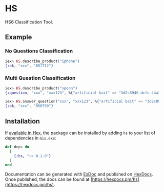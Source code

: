 # HS
HS6 Classification Tool.

## Example

### No Questions Classification

```elixir
iex> HS.describe_product("iphone")
{:ok, "xxx", "851712"}
```

### Multi Question Classification

```elixir
iex> HS.describe_product("spoon")
{:question, "xxx", "xxx123", %{"artificial bait" => "3d2c8946-dcfc-44a3-b87c-5d34b25246e6", "hand tool" => "c0a3aaeb-c51e-4c67-b88a-660b87f2b26e", "kitchen or table utensil" => "4fdb7e01-a09f-436d-9aa2-24839ee903f2"}}

iex> HS.answer_question("xxx", "xxx123", %{"artificial bait" => "3d2c8946-dcfc-44a3-b87c-5d34b25246e6"})
{:ok, "xxx", "950790"}
```

## Installation

If [available in Hex](https://hex.pm/docs/publish), the package can be installed
by adding `hs` to your list of dependencies in `mix.exs`:

```elixir
def deps do
  [
    {:hs, "~> 0.1.0"}
  ]
end
```

Documentation can be generated with [ExDoc](https://github.com/elixir-lang/ex_doc)
and published on [HexDocs](https://hexdocs.pm). Once published, the docs can
be found at [https://hexdocs.pm/hs](https://hexdocs.pm/hs).
